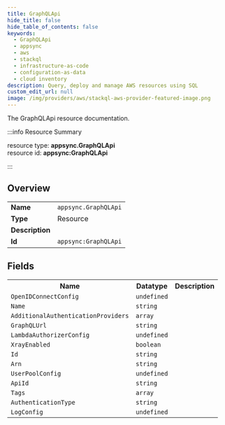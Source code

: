 ```yaml
---
title: GraphQLApi
hide_title: false
hide_table_of_contents: false
keywords:
  - GraphQLApi
  - appsync
  - aws
  - stackql
  - infrastructure-as-code
  - configuration-as-data
  - cloud inventory
description: Query, deploy and manage AWS resources using SQL
custom_edit_url: null
image: /img/providers/aws/stackql-aws-provider-featured-image.png
---
```

The GraphQLApi resource documentation.

:::info Resource Summary

<div class="row">
<div class="providerDocColumn">
<span>resource type:&nbsp;<b>appsync.GraphQLApi</b></span><br />
<span>resource id:&nbsp;<b>appsync:GraphQLApi</b></span><br />
</div>
</div>

:::

## Overview
<table><tbody>
<tr><td><b>Name</b></td><td><code>appsync.GraphQLApi</code></td></tr>
<tr><td><b>Type</b></td><td>Resource</td></tr>
<tr><td><b>Description</b></td><td></td></tr>
<tr><td><b>Id</b></td><td><code>appsync:GraphQLApi</code></td></tr>
</tbody></table>

## Fields
<table><tbody>
<tr><th>Name</th><th>Datatype</th><th>Description</th></tr>
<tr><td><code>OpenIDConnectConfig</code></td><td><code>undefined</code></td><td></td></tr><tr><td><code>Name</code></td><td><code>string</code></td><td></td></tr><tr><td><code>AdditionalAuthenticationProviders</code></td><td><code>array</code></td><td></td></tr><tr><td><code>GraphQLUrl</code></td><td><code>string</code></td><td></td></tr><tr><td><code>LambdaAuthorizerConfig</code></td><td><code>undefined</code></td><td></td></tr><tr><td><code>XrayEnabled</code></td><td><code>boolean</code></td><td></td></tr><tr><td><code>Id</code></td><td><code>string</code></td><td></td></tr><tr><td><code>Arn</code></td><td><code>string</code></td><td></td></tr><tr><td><code>UserPoolConfig</code></td><td><code>undefined</code></td><td></td></tr><tr><td><code>ApiId</code></td><td><code>string</code></td><td></td></tr><tr><td><code>Tags</code></td><td><code>array</code></td><td></td></tr><tr><td><code>AuthenticationType</code></td><td><code>string</code></td><td></td></tr><tr><td><code>LogConfig</code></td><td><code>undefined</code></td><td></td></tr>
</tbody></table>